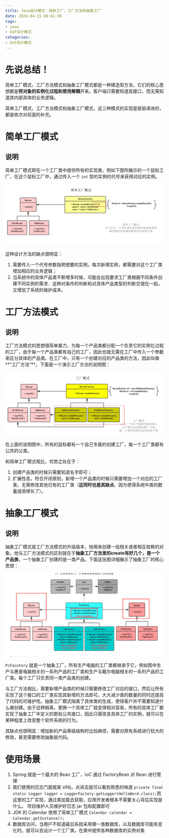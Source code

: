 ```yaml
---
title: Java设计模式：简单工厂，工厂方法和抽象工厂
date: 2024-04-15 00:41:30
tags:
- java
- GoF设计模式
categories:
- GoF设计模式
---
```


# 先说总结！

简单工厂模式，工厂方法模式和抽象工厂模式都是一种建造型方法，它们的核心思想都是**将对象的实例化过程和使用解耦**开来。客户端只需要知道其接口，而无需知道其内部具体的业务逻辑。

简单工厂模式，工厂方法模式和抽象工厂模式，这三种模式的实现是层层递进的，都是依次对前面的补充。

# 简单工厂模式

## 说明

简单工厂模式即在一个工厂类中提供所有的实现类，例如下图所展示的一个鼠标工厂，在这个鼠标工厂中，通过传入一个 `int` 型的实例的代号来获得对应的实例。

![简单工厂模式](./Java设计模式：简单工厂，工厂方法和抽象工厂/简单工厂模式.png)

这种设计方法的缺点很明显：

1. 需要传入一个代号参数指明想要的实例，每次新增实例，都需要对这个工厂类增加相应的业务逻辑；
2. 当系统中的具体产品类不断增多时候，可能会出现要求工厂类根据不同条件创建不同实例的需求．这种对条件的判断和对具体产品类型的判断交错在一起，又增加了系统的维护成本。

# 工厂方法模式

## 说明

工厂方法模式的思想很简单暴力，为每一个产品类都分配一个负责它的实例化过程的工厂，由于每一个产品类都有自己的工厂，因此也就无需在工厂中传入一个参数来区分具体的产品类。在工厂中，只有一个创建对应的产品类的方法，因此叫做**“工厂方法”**。下面是一个演示工厂方法的说明图：

![简单工厂模式](./Java设计模式：简单工厂，工厂方法和抽象工厂/工厂方法模式.png)

在上面的说明图中，所有的鼠标都有一个自己专属的创建工厂，每一个工厂类都有公共的父类。

和简单工厂模式相比，优势之处在于：

1. 创建产品类的时候只需要知道名字即可；
2. 扩展性高，符合开闭原则，新增一个产品类的时候只需要增加一个对应的工厂类，无需修改其他已有的工厂类（**这同时也是其缺点**，因为使得系统中类的数量成倍增长了）。

# 抽象工厂模式

## 说明

抽象工厂模式是工厂方法模式的升级版本，他用来创建一组相关或者相互依赖的对象。他与工厂方法模式的区别就在于**抽象工厂方法里的create有好几个，是一个产品族**，一个抽象工厂创建的是一类产品。下面这张图详细展示了抽象工厂的核心思想：

![简单工厂模式](./Java设计模式：简单工厂，工厂方法和抽象工厂/抽象工厂模式.png)

`PcFacotory` 就是一个抽象工厂，所有生产电脑的工厂类都继承于它，例如图中生产与惠普电脑相关的一系列产品的工厂类和生产与戴尔电脑相关的一系列产品的工厂类。每个工厂只负责同一类产品类的创建。

与工厂方法相比，需要新增产品类的时候只需要修改工厂对应的接口，然后让所有实现了这个接口的工厂类实现其新增的方法即可。大大减少类的数量的同时还提高了代码的可维护性。抽象工厂模式隔离了具体类的生成，使得客户并不需要知道什么被创建。由于这种隔离，更换一个具体工厂就变得相对容易，所有的具体工厂都实现了抽象工厂中定义的那些公共接口，因此只需改变具体工厂的实例，就可以在某种程度上改变整个软件系统的行为。

其缺点也很明显：增加新的产品等级结构时比较麻烦，需要对原有系统进行较大的修改，甚至需要修改抽象层代码。

# 使用场景

1. Spring 就是一个最大的 Bean 工厂，IoC 通过 FactoryBean 对 Bean 进行管理
2. 我们使用的日志门面框架 slf4j，点进去就可以看到熟悉的味道 `private final static Logger logger = LoggerFactory.getLogger(HelloWord.class);`而这里的工厂实现，通过类加载去获取，应用开发者根本不需要关心背后实现是什么。 项目维护人员维护好日志 jar 包和配置即可
3. JDK 的 Calendar 使用了简单工厂模式 `Calendar calendar = Calendar.getInstance();`
4. 数据库访问，当用户不知道最后系统采用哪一类数据库，以及数据库可能有变化时。就可以去设计一个工厂类，在类中提供各种数据库的实例对象
